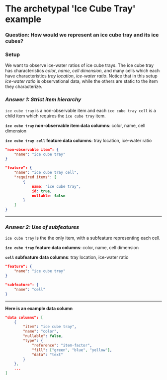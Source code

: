 # The archetypal 'Ice Cube Tray' example

### Question: How would we represent an ice cube tray and its ice cubes?

### Setup

We want to observe ice-water ratios of ice cube trays. The ice cube tray has characteristics *color*, *name*, *cell dimension*, and many cells which each have characteristics *tray location*, *ice-water ratio*. Notice that in this setup *ice-water ratio* is observational data, while the others are static to the item they characterize. 



### *Answer 1: Strict item hierarchy* 

`ice cube tray` is a non-observable item and each `ice cube tray cell` is a child item which requires the `ice cube tray` item. 

**`ice cube tray` non-observable item data columns**: color, name, cell dimension

**`ice cube tray cell` feature data columns**: tray location, ice-water ratio

```json
"non-observable item": {
    "name": "ice cube tray"
}

"feature": {
    "name": "ice cube tray cell",
	"required items": [
        {
            name: "ice cube tray",
            id: true,
            nullable: false
        }
    ]
}
```

------



### *Answer 2: Use of subfeatures*

`ice cube tray` is the the only item, with a subfeature representing each cell.

**`ice cube tray` feature data columns**: color, name, cell dimension

**`cell` subfeature data columns**: tray location, ice-water ratio

```json
"feature": {
    "name": "ice cube tray"
}

"subfeature": {
    "name": "cell"
}
```

------



**Here is an example data column**

```json
"data columns": [
    {
        "item": "ice cube tray",
        "name": "color",
        "nullable": false,
        "type": {
            "reference": "item-factor",
            "fill": ["green", "blue", "yellow"],
            "data": "text"
        }
    },
    ...
]
```




